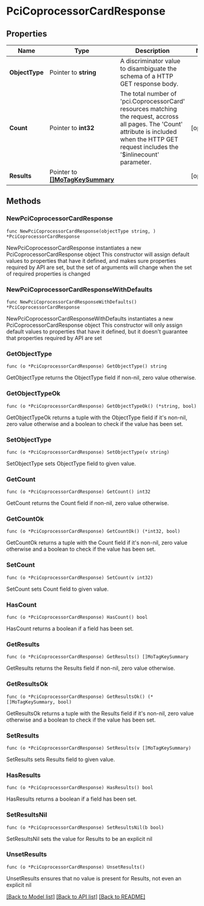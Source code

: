 # PciCoprocessorCardResponse

## Properties

Name | Type | Description | Notes
------------ | ------------- | ------------- | -------------
**ObjectType** | Pointer to **string** | A discriminator value to disambiguate the schema of a HTTP GET response body. | 
**Count** | Pointer to **int32** | The total number of &#39;pci.CoprocessorCard&#39; resources matching the request, accross all pages. The &#39;Count&#39; attribute is included when the HTTP GET request includes the &#39;$inlinecount&#39; parameter. | [optional] 
**Results** | Pointer to [**[]MoTagKeySummary**](mo.TagKeySummary.md) |  | [optional] 

## Methods

### NewPciCoprocessorCardResponse

`func NewPciCoprocessorCardResponse(objectType string, ) *PciCoprocessorCardResponse`

NewPciCoprocessorCardResponse instantiates a new PciCoprocessorCardResponse object
This constructor will assign default values to properties that have it defined,
and makes sure properties required by API are set, but the set of arguments
will change when the set of required properties is changed

### NewPciCoprocessorCardResponseWithDefaults

`func NewPciCoprocessorCardResponseWithDefaults() *PciCoprocessorCardResponse`

NewPciCoprocessorCardResponseWithDefaults instantiates a new PciCoprocessorCardResponse object
This constructor will only assign default values to properties that have it defined,
but it doesn't guarantee that properties required by API are set

### GetObjectType

`func (o *PciCoprocessorCardResponse) GetObjectType() string`

GetObjectType returns the ObjectType field if non-nil, zero value otherwise.

### GetObjectTypeOk

`func (o *PciCoprocessorCardResponse) GetObjectTypeOk() (*string, bool)`

GetObjectTypeOk returns a tuple with the ObjectType field if it's non-nil, zero value otherwise
and a boolean to check if the value has been set.

### SetObjectType

`func (o *PciCoprocessorCardResponse) SetObjectType(v string)`

SetObjectType sets ObjectType field to given value.


### GetCount

`func (o *PciCoprocessorCardResponse) GetCount() int32`

GetCount returns the Count field if non-nil, zero value otherwise.

### GetCountOk

`func (o *PciCoprocessorCardResponse) GetCountOk() (*int32, bool)`

GetCountOk returns a tuple with the Count field if it's non-nil, zero value otherwise
and a boolean to check if the value has been set.

### SetCount

`func (o *PciCoprocessorCardResponse) SetCount(v int32)`

SetCount sets Count field to given value.

### HasCount

`func (o *PciCoprocessorCardResponse) HasCount() bool`

HasCount returns a boolean if a field has been set.

### GetResults

`func (o *PciCoprocessorCardResponse) GetResults() []MoTagKeySummary`

GetResults returns the Results field if non-nil, zero value otherwise.

### GetResultsOk

`func (o *PciCoprocessorCardResponse) GetResultsOk() (*[]MoTagKeySummary, bool)`

GetResultsOk returns a tuple with the Results field if it's non-nil, zero value otherwise
and a boolean to check if the value has been set.

### SetResults

`func (o *PciCoprocessorCardResponse) SetResults(v []MoTagKeySummary)`

SetResults sets Results field to given value.

### HasResults

`func (o *PciCoprocessorCardResponse) HasResults() bool`

HasResults returns a boolean if a field has been set.

### SetResultsNil

`func (o *PciCoprocessorCardResponse) SetResultsNil(b bool)`

 SetResultsNil sets the value for Results to be an explicit nil

### UnsetResults
`func (o *PciCoprocessorCardResponse) UnsetResults()`

UnsetResults ensures that no value is present for Results, not even an explicit nil

[[Back to Model list]](../README.md#documentation-for-models) [[Back to API list]](../README.md#documentation-for-api-endpoints) [[Back to README]](../README.md)


